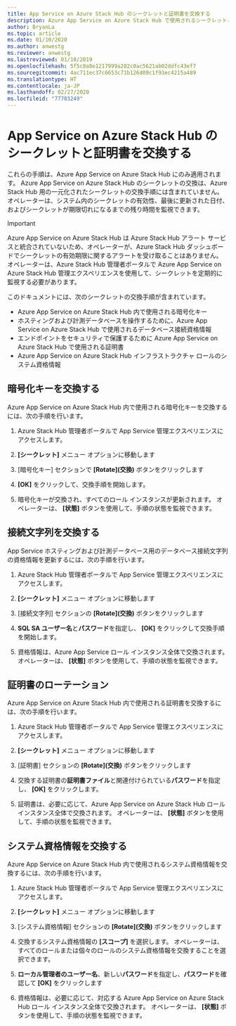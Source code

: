 ```yaml
---
title: App Service on Azure Stack Hub のシークレットと証明書を交換する
description: Azure App Service on Azure Stack Hub で使用されるシークレットと証明書を交換する方法を学習します
author: BryanLa
ms.topic: article
ms.date: 01/10/2020
ms.author: anwestg
ms.reviewer: anwestg
ms.lastreviewed: 01/10/2019
ms.openlocfilehash: 5f5c8a8e1217999a282c0ac5621ab02ddfc43ef7
ms.sourcegitcommit: 4ac711ec37c6653c71b126d09c1f93ec4215a489
ms.translationtype: HT
ms.contentlocale: ja-JP
ms.lasthandoff: 02/27/2020
ms.locfileid: "77703249"
---
```

# <a name="rotate-app-service-on-azure-stack-hub-secrets-and-certificates"></a>App Service on Azure Stack Hub のシークレットと証明書を交換する

これらの手順は、Azure App Service on Azure Stack Hub にのみ適用されます。  Azure App Service on Azure Stack Hub のシークレットの交換は、Azure Stack Hub 用の一元化されたシークレットの交換手順には含まれていません。  オペレーターは、システム内のシークレットの有効性、最後に更新された日付、およびシークレットが期限切れになるまでの残り時間を監視できます。

> [!Important]
> Azure App Service on Azure Stack Hub は Azure Stack Hub アラート サービスと統合されていないため、オペレーターが、Azure Stack Hub ダッシュボードでシークレットの有効期限に関するアラートを受け取ることはありません。  オペレーターは、Azure Stack Hub 管理者ポータルで Azure App Service on Azure Stack Hub 管理エクスペリエンスを使用して、シークレットを定期的に監視する必要があります。

このドキュメントには、次のシークレットの交換手順が含まれています。

* Azure App Service on Azure Stack Hub 内で使用される暗号化キー
* ホスティングおよび計測データベースを操作するために、Azure App Service on Azure Stack Hub で使用されるデータベース接続資格情報
* エンドポイントをセキュリティで保護するために Azure App Service on Azure Stack Hub で使用される証明書
* Azure App Service on Azure Stack Hub インフラストラクチャ ロールのシステム資格情報

## <a name="rotate-encryption-keys"></a>暗号化キーを交換する

Azure App Service on Azure Stack Hub 内で使用される暗号化キーを交換するには、次の手順を行います。

1. Azure Stack Hub 管理者ポータルで App Service 管理エクスペリエンスにアクセスします。

1. **[シークレット]** メニュー オプションに移動します

1. [暗号化キー] セクションで **[Rotate]\(交換\)** ボタンをクリックします

1. **[OK]** をクリックして、交換手順を開始します。

1. 暗号化キーが交換され、すべてのロール インスタンスが更新されます。 オペレーターは、 **[状態]** ボタンを使用して、手順の状態を監視できます。

## <a name="rotate-connection-strings"></a>接続文字列を交換する

App Service ホスティングおよび計測データベース用のデータベース接続文字列の資格情報を更新するには、次の手順を行います。

1. Azure Stack Hub 管理者ポータルで App Service 管理エクスペリエンスにアクセスします。

1. **[シークレット]** メニュー オプションに移動します

1. [接続文字列] セクションの **[Rotate]\(交換\)** ボタンをクリックします

1. **SQL SA ユーザー名**と**パスワード**を指定し、 **[OK]** をクリックして交換手順を開始します。 

1. 資格情報は、Azure App Service ロール インスタンス全体で交換されます。 オペレーターは、 **[状態]** ボタンを使用して、手順の状態を監視できます。

## <a name="rotate-certificates"></a>証明書のローテーション

Azure App Service on Azure Stack Hub 内で使用される証明書を交換するには、次の手順を行います。

1. Azure Stack Hub 管理者ポータルで App Service 管理エクスペリエンスにアクセスします。

1. **[シークレット]** メニュー オプションに移動します

1. [証明書] セクションの **[Rotate]\(交換\)** ボタンをクリックします

1. 交換する証明書の**証明書ファイル**と関連付けられている**パスワード**を指定し、 **[OK]** をクリックします。

1. 証明書は、必要に応じて、Azure App Service on Azure Stack Hub ロール インスタンス全体で交換されます。  オペレーターは、 **[状態]** ボタンを使用して、手順の状態を監視できます。

## <a name="rotate-system-credentials"></a>システム資格情報を交換する

Azure App Service on Azure Stack Hub 内で使用されるシステム資格情報を交換するには、次の手順を行います。

1. Azure Stack Hub 管理者ポータルで App Service 管理エクスペリエンスにアクセスします。

1. **[シークレット]** メニュー オプションに移動します

1. [システム資格情報] セクションの **[Rotate]\(交換\)** ボタンをクリックします

1. 交換するシステム資格情報の **[スコープ]** を選択します。  オペレーターは、すべてのロールまたは個々のロールのシステム資格情報を交換することを選択できます。

1. **ローカル管理者のユーザー名**、新しい**パスワード**を指定し、**パスワード**を確認して **[OK]** をクリックします

1. 資格情報は、必要に応じて、対応する Azure App Service on Azure Stack Hub ロール インスタンス全体で交換されます。  オペレーターは、 **[状態]** ボタンを使用して、手順の状態を監視できます。



